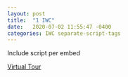 ```yaml
---
layout: post
title:  "1 IWC"
date:   2020-07-02 11:55:47 -0400
categories: IWC separate-script-tags
---
```


Include script per embed

<div style="position:relative;">
  <div style="margin-left:auto; margin-right: auto;width:1440px;height:460px;">
  <a href="https://www.youvisit.com" class="virtualtour_embed"
  title="Virtual Reality, Virtual Tour"
  data-platform="v"
  data-link-type="immersive"
  data-inst="62610"
  data-image-width="100%"
  data-image-height="100%"
  data-image-quality="20"
  >Virtual Tour</a>
    <script async="async" defer="defer" src="https://www.youvisit.com/tour/Embed/js3"></script>
  </div>
</div>

